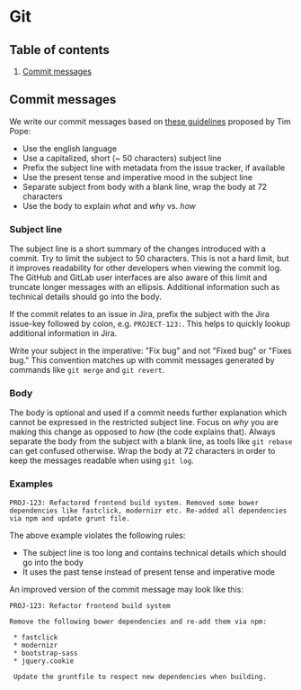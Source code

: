 # Git

## Table of contents

1. [Commit messages](#commit-messages)

## Commit messages

We write our commit messages based on [these guidelines](http://tbaggery.com/2008/04/19/a-note-about-git-commit-messages.html) proposed by Tim Pope:

* Use the english language
* Use a capitalized, short (~ 50 characters) subject line
* Prefix the subject line with metadata from the issue tracker, if available
* Use the present tense and imperative mood in the subject line
* Separate subject from body with a blank line, wrap the body at 72 characters
* Use the body to explain _what_ and _why_ vs. _how_

### Subject line

The subject line is a short summary of the changes introduced with a commit. Try to limit the subject to 50 characters.
This is not a hard limit, but it improves readability for other developers when viewing the commit log. The GitHub and GitLab 
user interfaces are also aware of this limit and truncate longer messages with an ellipsis. 
Additional information such as technical details should go into the body. 

If the commit relates to an issue  in Jira, prefix the subject with the Jira issue-key followed by colon, 
e.g. `PROJECT-123:`. This helps to quickly lookup additional information in Jira.

Write your subject in the imperative: "Fix bug" and not "Fixed bug" or "Fixes bug."
This convention matches up with commit messages generated by commands like `git merge` and `git revert`.

### Body

The body is optional and used if a commit needs further explanation which cannot be expressed in the restricted subject line.
Focus on _why_ you are making this change as opposed to _how_ (the code explains that). Always separate the body from the subject 
with a blank line, as tools like `git rebase` can get confused otherwise. Wrap the body at 72 characters in order to 
keep the messages readable when using `git log`. 

### Examples

```
PROJ-123: Refactored frontend build system. Removed some bower dependencies like fastclick, modernizr etc. Re-added all dependencies via npm and update grunt file.
```

The above example violates the following rules:
* The subject line is too long and contains technical details which should go into the body
* It uses the past tense instead of present tense and imperative mode 

An improved version of the commit message may look like this:

```
PROJ-123: Refactor frontend build system
 
Remove the following bower dependencies and re-add them via npm:
 
 * fastclick
 * modernizr
 * bootstrap-sass
 * jquery.cookie
 
 Update the gruntfile to respect new dependencies when building.
```